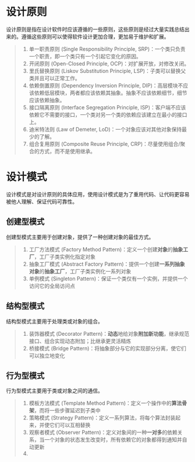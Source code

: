 # 设计原则

设计原则是指在设计软件时应该遵循的一些原则，这些原则是经过大量实践总结出来的。遵循这些原则可以使得软件设计更加合理，更加易于维护和扩展。

> 1. 单一职责原则 (Single Responsibility Principle, SRP)：一个类只负责一个职责，即一个类只有一个引起它变化的原因。
> 2. 开闭原则 (Open-Closed Principle, OCP)：对扩展开放，对修改关闭。
> 3. 里氏替换原则 (Liskov Substitution Principle, LSP)：子类可以替换父类并且可以正常工作。
> 4. 依赖倒置原则 (Dependency Inversion Principle, DIP)：高层模块不应该依赖低层模块，两者都应该依赖其抽象。抽象不应该依赖细节，细节应该依赖抽象。
> 5. 接口隔离原则 (Interface Segregation Principle, ISP)：客户端不应该依赖它不需要的接口，一个类对另一个类的依赖应该建立在最小的接口上。
> 6. 迪米特法则 (Law of Demeter, LoD)：一个对象应该对其他对象保持最少的了解。
> 7. 组合复用原则 (Composite Reuse Principle, CRP)：尽量使用组合/聚合的方式，而不是使用继承。

# 设计模式

设计模式是对设计原则的具体应用，使用设计模式是为了重用代码、让代码更容易被他人理解、保证代码可靠性。

## 创建型模式

创建型模式主要用于创建对象，提供了一种创建对象的最佳方式。

> 1. 工厂方法模式 (Factory Method Pattern)：定义一个创建**对象**的**抽象工厂**，工厂子类实例化指定对象
> 2. 抽象工厂模式 (Abstract Factory Pattern)：提供一个创建**一系列抽象对象**的**抽象工厂**，工厂子类实例化一系列对象
> 3. 单例模式 (Singleton Pattern)：保证一个类仅有一个实例，并提供一个访问它的全局访问点

## 结构型模式

结构型模式主要用于处理类或对象的组合。

> 1. 装饰器模式 (Decorator Pattern)：**动态**地给对象**附加新功能**，继承规范接口、组合实现动态附加；比继承更灵活精炼
> 2. 桥接模式 (Bridge Pattern)：将抽象部分与它的实现部分分离，使它们可以独立地变化

## 行为型模式

行为型模式主要用于类或对象之间的通信。

> 1. 模板方法模式 (Template Method Pattern)：定义一个操作中的**算法骨架**，而将一些步骤延迟到子类中
> 2. 策略模式 (Strategy Pattern)：定义一系列算法，将每个算法封装起来，并使它们可以互相替换
> 3. 观察者模式 (Observer Pattern)：定义对象间的一种**一对多**的依赖关系，当一个对象的状态发生改变时，所有依赖它的对象都得到通知并自动更新
> 4. 